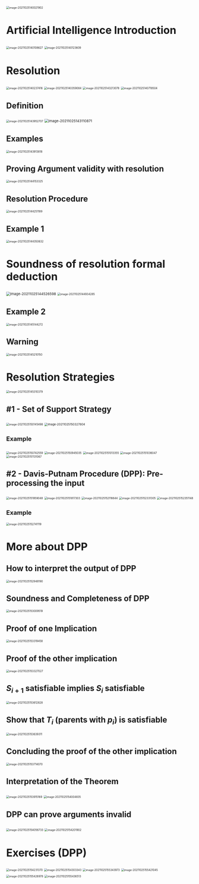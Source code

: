 <img src="D:\dev\AllNote\.mdnote\assets\image-20211025140021902.png" alt="image-20211025140021902" style="zoom:50%;" />

# Artificial Intelligence Introduction

<img src="D:\dev\AllNote\.mdnote\assets\image-20211025140108627.png" alt="image-20211025140108627" style="zoom:50%;" />

<img src="D:\dev\AllNote\.mdnote\assets\image-20211025140123609.png" alt="image-20211025140123609" style="zoom:50%;" />

# Resolution

<img src="D:\dev\AllNote\.mdnote\assets\image-20211025140237416.png" alt="image-20211025140237416" style="zoom:50%;" />

<img src="D:\dev\AllNote\.mdnote\assets\image-20211025140359084.png" alt="image-20211025140359084" style="zoom:50%;" />

<img src="D:\dev\AllNote\.mdnote\assets\image-20211025143213078.png" alt="image-20211025143213078" style="zoom:50%;" />

<img src="D:\dev\AllNote\.mdnote\assets\image-20211025140718504.png" alt="image-20211025140718504" style="zoom:50%;" />

## Definition

<img src="D:\dev\AllNote\.mdnote\assets\image-20211025143952707.png" alt="image-20211025143952707" style="zoom:50%;" />

<img src="D:\dev\AllNote\.mdnote\assets\image-20211025143110871.png" alt="image-20211025143110871" style="zoom:67%;" />

## Examples

<img src="D:\dev\AllNote\.mdnote\assets\image-20211025143913818.png" alt="image-20211025143913818" style="zoom:50%;" />

## Proving Argument validity with resolution

<img src="D:\dev\AllNote\.mdnote\assets\image-20211025144153325.png" alt="image-20211025144153325" style="zoom:50%;" />

## Resolution Procedure

<img src="D:\dev\AllNote\.mdnote\assets\image-20211025144251189.png" alt="image-20211025144251189" style="zoom:50%;" />

## Example 1

<img src="D:\dev\AllNote\.mdnote\assets\image-20211025144350632.png" alt="image-20211025144350632" style="zoom:50%;" />

# Soundness of resolution formal deduction

<img src="D:\dev\AllNote\.mdnote\assets\image-20211025144526598.png" alt="image-20211025144526598" style="zoom:67%;" />

<img src="D:\dev\AllNote\.mdnote\assets\image-20211025144934285.png" alt="image-20211025144934285" style="zoom:50%;" />

## Example 2

<img src="D:\dev\AllNote\.mdnote\assets\image-20211025145144272.png" alt="image-20211025145144272" style="zoom:50%;" />

## Warning

<img src="D:\dev\AllNote\.mdnote\assets\image-20211025145210150.png" alt="image-20211025145210150" style="zoom:50%;" />

# Resolution Strategies

<img src="D:\dev\AllNote\.mdnote\assets\image-20211025145310379.png" alt="image-20211025145310379" style="zoom:50%;" />

## #1 - Set of Support Strategy

<img src="D:\dev\AllNote\.mdnote\assets\image-20211025150145498.png" alt="image-20211025150145498" style="zoom:50%;" />

<img src="D:\dev\AllNote\.mdnote\assets\image-20211025150327804.png" alt="image-20211025150327804" style="zoom:55%;" />

### Example

<img src="D:\dev\AllNote\.mdnote\assets\image-20211025150742559.png" alt="image-20211025150742559" style="zoom:50%;" />

<img src="D:\dev\AllNote\.mdnote\assets\image-20211025150945035.png" alt="image-20211025150945035" style="zoom:50%;" />

<img src="D:\dev\AllNote\.mdnote\assets\image-20211025151013355.png" alt="image-20211025151013355" style="zoom:50%;" />

<img src="D:\dev\AllNote\.mdnote\assets\image-20211025151036047.png" alt="image-20211025151036047" style="zoom:50%;" />

<img src="D:\dev\AllNote\.mdnote\assets\image-20211025151131067.png" alt="image-20211025151131067" style="zoom:50%;" />

## #2 - Davis-Putnam Procedure (DPP): Pre-processing the input

<img src="D:\dev\AllNote\.mdnote\assets\image-20211025151959048.png" alt="image-20211025151959048" style="zoom:50%;" />

<img src="D:\dev\AllNote\.mdnote\assets\image-20211025151817303.png" alt="image-20211025151817303" style="zoom:50%;" />

<img src="D:\dev\AllNote\.mdnote\assets\image-20211025152116644.png" alt="image-20211025152116644" style="zoom:50%;" />

<img src="D:\dev\AllNote\.mdnote\assets\image-20211025152331305.png" alt="image-20211025152331305" style="zoom:50%;" />

<img src="D:\dev\AllNote\.mdnote\assets\image-20211025152351148.png" alt="image-20211025152351148" style="zoom:50%;" />

### Example

<img src="D:\dev\AllNote\.mdnote\assets\image-20211025152741119.png" alt="image-20211025152741119" style="zoom:50%;" />

# More about DPP

## How to interpret the output of DPP

<img src="D:\dev\AllNote\.mdnote\assets\image-20211025152948190.png" alt="image-20211025152948190" style="zoom:50%;" />

## Soundness and Completeness of DPP

<img src="D:\dev\AllNote\.mdnote\assets\image-20211025153009519.png" alt="image-20211025153009519" style="zoom:50%;" />

## Proof of one Implication

<img src="D:\dev\AllNote\.mdnote\assets\image-20211025153319458.png" alt="image-20211025153319458" style="zoom:50%;" />

## Proof of the other implication

<img src="D:\dev\AllNote\.mdnote\assets\image-20211025153327027.png" alt="image-20211025153327027" style="zoom:50%;" />

## $S_{i+1}$ satisfiable implies $S_i$ satisfiable

<img src="D:\dev\AllNote\.mdnote\assets\image-20211025153612828.png" alt="image-20211025153612828" style="zoom:50%;" />

## Show that $T_i$ (parents with $p_i$) is satisfiable

<img src="D:\dev\AllNote\.mdnote\assets\image-20211025153639311.png" alt="image-20211025153639311" style="zoom:50%;" />

## Concluding the proof of the other implication

<img src="D:\dev\AllNote\.mdnote\assets\image-20211025153714070.png" alt="image-20211025153714070" style="zoom:50%;" />

## Interpretation of the Theorem

<img src="D:\dev\AllNote\.mdnote\assets\image-20211025153915169.png" alt="image-20211025153915169" style="zoom:50%;" />

<img src="D:\dev\AllNote\.mdnote\assets\image-20211025154004835.png" alt="image-20211025154004835" style="zoom:50%;" />

## DPP can prove arguments invalid

<img src="D:\dev\AllNote\.mdnote\assets\image-20211025154056733.png" alt="image-20211025154056733" style="zoom:50%;" />

<img src="D:\dev\AllNote\.mdnote\assets\image-20211025154201902.png" alt="image-20211025154201902" style="zoom:50%;" />

# Exercises (DPP)

<img src="D:\dev\AllNote\.mdnote\assets\image-20211025154231370.png" alt="image-20211025154231370" style="zoom:50%;" />

<img src="D:\dev\AllNote\.mdnote\assets\image-20211025154303343.png" alt="image-20211025154303343" style="zoom:50%;" />

<img src="D:\dev\AllNote\.mdnote\assets\image-20211025155343973.png" alt="image-20211025155343973" style="zoom:50%;" />

<img src="D:\dev\AllNote\.mdnote\assets\image-20211025155421045.png" alt="image-20211025155421045" style="zoom:50%;" />

<img src="D:\dev\AllNote\.mdnote\assets\image-20211025155426978.png" alt="image-20211025155426978" style="zoom:50%;" />

<img src="D:\dev\AllNote\.mdnote\assets\image-20211025155436513.png" alt="image-20211025155436513" style="zoom:50%;" />